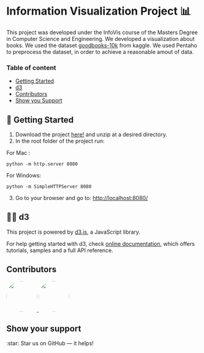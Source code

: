 # Information Visualization Project 📊
This project was developed under the InfoVis course of the Masters Degree in Computer Science and Engineering.
We developed a visualization about books. We used the dataset [goodbooks-10k](https://www.kaggle.com/zygmunt/goodbooks-10k) from kaggle.
We used Pentaho to preprocess the dataset, in order to achieve a reasonable amout of data.


### Table of content

- [Getting Started](#getting_started)
- [d3](#d3)
- [Contributors](#contributors)
- [Show you Support](#support)


<a name="getting_started"> 
	
##  🚀 Getting Started

</a>

1. Download the project [here!](https://github.com/marianasrv/infovis/archive/develop.zip) and unzip at a desired directory.
2. In the root folder of the project run:

For Mac :
```
python -m http.server 8080
```

For Windows:
```
python -m SimpleHTTPServer 8080
```
3. Go to your browser and go to: [http://localhost:8080/](http://localhost:8080/)

<a name="d3"> 
	
## 👩‍💻 d3

</a>

This project is powered by [d3.js](https://d3js.org), a JavaScript library.

For help getting started with d3, check
[online documentation](https://github.com/d3/d3/wiki), which offers tutorials,
samples and a full API reference.


<a name="contributors"> 
  
## Contributors

</a>

<a href="https://github.com/gonmelo">
	<img src="https://github.com/gonmelo.png" width="80" style="border-radius:50%">
</a>
<a href="https://github.com/marianasrv">
	<img src="https://github.com/marianasrv.png" width="80" style="border-radius:50%">
</a>

<a name="support"> 
	
## Show your support 

</a>
:star: Star us on GitHub — it helps!





